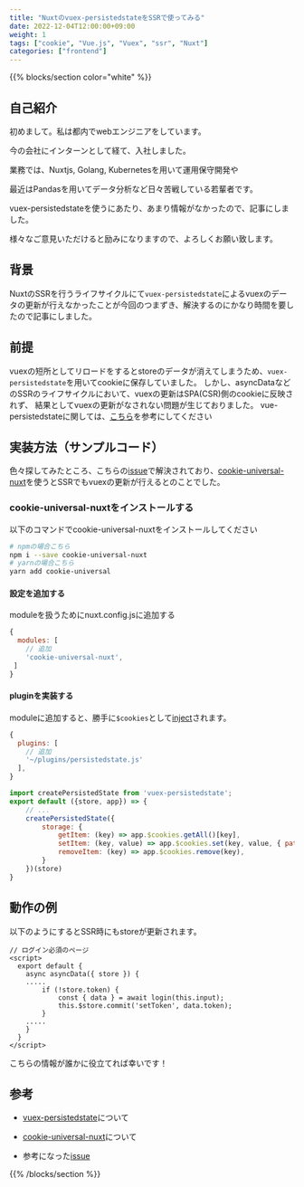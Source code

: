 ```yaml
---
title: "Nuxtのvuex-persistedstateをSSRで使ってみる"
date: 2022-12-04T12:00:00+09:00
weight: 1
tags: ["cookie", "Vue.js", "Vuex", "ssr", "Nuxt"]
categories: ["frontend"]
---
```


{{% blocks/section color="white" %}}

## 自己紹介

初めまして。私は都内でwebエンジニアをしています。

今の会社にインターンとして経て、入社しました。

業務では、Nuxtjs, Golang, Kubernetesを用いて運用保守開発や

最近はPandasを用いてデータ分析など日々苦戦している若輩者です。

vuex-persistedstateを使うにあたり、あまり情報がなかったので、記事にしました。

様々なご意見いただけると励みになりますので、よろしくお願い致します。

## 背景

NuxtのSSRを行うライフサイクルにて`vuex-persistedstate`によるvuexのデータの更新が行えなかったことが今回のつまずき、解決するのにかなり時間を要したので記事にしました。

## 前提

vuexの短所としてリロードをするとstoreのデータが消えてしまうため、`vuex-persistedstate`を用いてcookieに保存していました。
しかし、asyncDataなどのSSRのライフサイクルにおいて、vuexの更新はSPA(CSR)側のcookieに反映されず、
結果としてvuexの更新がなされない問題が生じておりました。
vue-persistedstateに関しては、[こちら](https://github.com/robinvdvleuten/vuex-persistedstate#api)を参考にしてください

## 実装方法（サンプルコード）

色々探してみたところ、こちらの[issue](https://github.com/robinvdvleuten/vuex-persistedstate/issues/130#issuecomment-653723343)で解決されており、[cookie-universal-nuxt](https://github.com/microcipcip/cookie-universal/tree/master/packages/cookie-universal-nuxt#readme
)を使うとSSRでもvuexの更新が行えるとのことでした。

### cookie-universal-nuxtをインストールする

以下のコマンドでcookie-universal-nuxtをインストールしてください

```zsh
# npmの場合こちら
npm i --save cookie-universal-nuxt
# yarnの場合こちら
yarn add cookie-universal
```

#### 設定を追加する

moduleを扱うためにnuxt.config.jsに追加する

```nuxt.config.js
{
  modules: [
    // 追加
    'cookie-universal-nuxt',
 ]
}
```

#### pluginを実装する

moduleに追加すると、勝手に`$cookies`として[inject](https://nuxtjs.org/docs/directory-structure/plugins/#inject-in-root--context)されます。

```nuxt.config.js
{
  plugins: [
    // 追加
    '~/plugins/persistedstate.js'
  ],
}
```

```plugins/persistedstate.js
import createPersistedState from 'vuex-persistedstate';
export default ({store, app}) => {
    // ...
    createPersistedState({
        storage: {
            getItem: (key) => app.$cookies.getAll()[key],
            setItem: (key, value) => app.$cookies.set(key, value, { path: '/', maxAge: 60 * 60 * 24 * 7, secure: true }),//　7日間保持
            removeItem: (key) => app.$cookies.remove(key),
        }
    })(store)
}
```

## 動作の例

以下のようにするとSSR時にもstoreが更新されます。

```pages/mypage.vue
// ログイン必須のページ
<script>
  export default {
    async asyncData({ store }) {
    .....
        if (!store.token) {
            const { data } = await login(this.input);
            this.$store.commit('setToken', data.token);
        }
    .....
    }
  }
</script>
```

こちらの情報が誰かに役立てれば幸いです！

## 参考

- [vuex-persistedstate](https://github.com/robinvdvleuten/vuex-persistedstate#api)について

- [cookie-universal-nuxt](https://github.com/microcipcip/cookie-universal/tree/master/packages/cookie-universal-nuxt#readme)について

- 参考になった[issue](https://github.com/robinvdvleuten/vuex-persistedstate/issues/130#issuecomment-653723343)

{{% /blocks/section %}}
